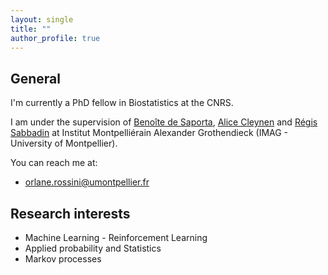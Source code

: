 ```yaml
---
layout: single
title: ""
author_profile: true
---
```


## General

I'm currently a PhD fellow in Biostatistics at the CNRS. 

I am under the supervision of [Benoîte de Saporta](https://imag.umontpellier.fr/~saporta/index-en.html), [Alice Cleynen](https://www.alice-cleynen.menopresto.net/) and [Régis Sabbadin](https://miat.inrae.fr/site/R%C3%A9gis_SABBADIN) at Institut Montpelliérain Alexander Grothendieck (IMAG - University of Montpellier).

You can reach me at:

* [orlane.rossini@umontpellier.fr](mailto:orlane.rossini@umontpellier.fr)

## Research interests

* Machine Learning - Reinforcement Learning
* Applied probability and Statistics 
* Markov processes 
